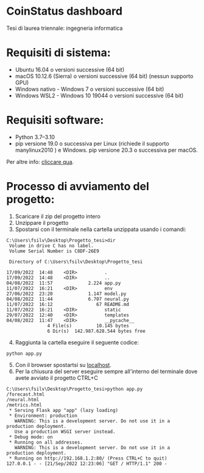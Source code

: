 # CoinStatus dashboard
Tesi di laurea triennale: ingegneria informatica

# Requisiti di sistema:
- Ubuntu 16.04 o versioni successive (64 bit)
- macOS 10.12.6 (Sierra) o versioni successive (64 bit) (nessun supporto GPU)
- Windows nativo - Windows 7 o versioni successive (64 bit)
- Windows WSL2 - Windows 10 19044 o versioni successive (64 bit)


# Requisiti software:
- Python 3.7–3.10
- pip versione 19.0 o successiva per Linux (richiede il supporto manylinux2010 ) e Windows. pip versione 20.3 o successiva per macOS.

Per altre info:  [cliccare qua](https://www.tensorflow.org/install/pip#software_requirements).


# Processo di avviamento del progetto:
1. Scaricare il zip del progetto intero
2. Unzippare il progetto 
3. Spostarsi con il terminale nella cartella unzippata usando i comandi:

````
C:\Users\fsilv\Desktop\Progetto_tesi>dir
 Volume in drive C has no label.
 Volume Serial Number is C8DF-26E9

 Directory of C:\Users\fsilv\Desktop\Progetto_tesi

17/09/2022  14:48    <DIR>          .
17/09/2022  14:48    <DIR>          ..
04/08/2022  11:57             2.224 app.py
11/07/2022  16:21    <DIR>          env
27/06/2022  23:20             1.147 model.py
04/08/2022  11:44             6.707 neural.py
11/07/2022  16:12                67 README.md
11/07/2022  16:21    <DIR>          static
29/07/2022  12:40    <DIR>          templates
04/08/2022  11:47    <DIR>          __pycache__
               4 File(s)         10.145 bytes
               6 Dir(s)  142.987.628.544 bytes free
````
4. Raggiunta la cartella eseguire il seguente codice:

````
python app.py
````

5. Con il browser spostartsi su [localhost](http://127.0.0.1:80). 
6. Per la chiusura del server eseguire sempre all'interno del terminale dove avete avviato il progetto CTRL+C

````
C:\Users\fsilv\Desktop\Progetto_tesi>python app.py
/forecast.html
/neural.html
/metrics.html
 * Serving Flask app "app" (lazy loading)
 * Environment: production
   WARNING: This is a development server. Do not use it in a production deployment.
   Use a production WSGI server instead.
 * Debug mode: on
 * Running on all addresses.
   WARNING: This is a development server. Do not use it in a production deployment.
 * Running on http://192.168.1.2:80/ (Press CTRL+C to quit)
127.0.0.1 - - [21/Sep/2022 12:23:06] "GET / HTTP/1.1" 200 -
````
